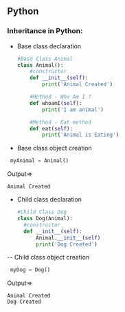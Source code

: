 ## Python

### Inheritance in Python:

- Base class declaration
  ```python
  #Base Class Animal
  class Animal():
      #constructor
      def __init__(self):
          print('Animal Created')

      #Method - Who Am I ?
      def whoamI(self):
          print('I am animal')

      #Method - Eat method
      def eat(self):
          print('Animal is Eating')
  ```
  
 - Base class object creation
 ```python
  myAnimal = Animal()
 ```
 
  Output=>
  ```
  Animal Created
  ```
  
- Child class declaration
  ```python
  #Child Class Dog
  class Dog(Animal):
    #constructor
    def __init__(self):
        Animal.__init__(self)
        print('Dog Created')
  ```

-- Child class object creation
 ```python
  myDog = Dog()
 ```
 
  Output=>
  ```
  Animal Created
  Dog Created
  ```
